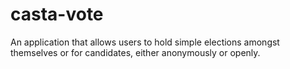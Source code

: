 # casta-vote
An application that allows users to hold simple elections amongst themselves or for candidates, either anonymously or openly.
